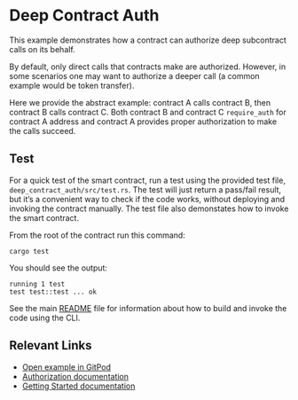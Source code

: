 # Deep Contract Auth
This example demonstrates how a contract can authorize deep subcontract calls on its behalf.

By default, only direct calls that contracts make are authorized. However, in some scenarios one may want to authorize a deeper call (a common example would be token transfer).

Here we provide the abstract example: contract A calls contract B, then contract B calls contract C. Both contract B and contract C `require_auth` for contract A address and contract A provides proper authorization to make the calls succeed.

## Test
For a quick test of the smart contract, run a test using the provided test file, `deep_contract_auth/src/test.rs`. The test will just return a pass/fail result, but it’s a convenient way to check if the code works, without deploying and invoking the contract manually. The test file also demonstates how to invoke the smart contract. 

From the root of the contract run this command:

```
cargo test
```

You should see the output:

```
running 1 test
test test::test ... ok
```

See the main [README](../README.md) file for information about how to build and invoke the code using the CLI.

## Relevant Links
- [Open example in GitPod](https://gitpod.io/#https://github.com/stellar/soroban-examples/tree/v21.6.0)
- [Authorization documentation](https://developers.stellar.org/docs/learn/encyclopedia/security/authorization)
- [Getting Started documentation](https://developers.stellar.org/docs/build/smart-contracts/getting-started)

